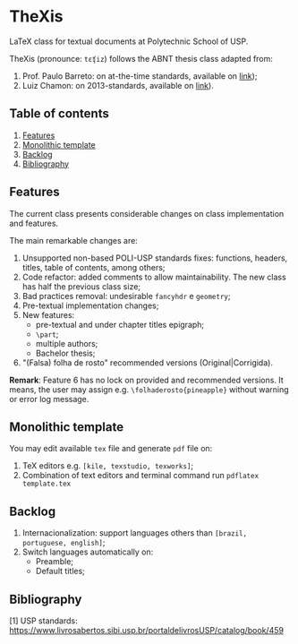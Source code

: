 TheXis
=======

LaTeX class for textual documents at Polytechnic School of USP.

TheXis (pronounce: `tɛʧiz`) follows the ABNT thesis class adapted from: 

1. Prof. Paulo Barreto: on at-the-time standards, available on [link](https://www.ime.usp.br/~leofl/tex/));
2. Luiz Chamon: on 2013-standards, available on [link](https://github.com/lfochamon/poliTeX)). 

## Table of contents

1. [Features](#features)
2. [Monolithic template](#monolithic-template)
3. [Backlog](#backlog)
4. [Bibliography](#bibliography)

## Features

The current class presents considerable changes on class implementation and features. 

The main remarkable changes are:

1. Unsupported non-based POLI-USP standards fixes: functions, headers, titles, table of contents, among others;
2. Code refactor: added comments to allow maintainability. The new class has half the previous class size;
3. Bad practices removal: undesirable ```fancyhdr``` e ```geometry```;
4. Pre-textual implementation changes;
5. New features: 
    - pre-textual and under chapter titles epigraph;
    - `\part`;
    - multiple authors;
    - Bachelor thesis;
6. "(Falsa) folha de rosto" recommended versions (Original|Corrigida). 
 
__Remark__: Feature 6 has no lock on provided and recommended versions. It means, the user may assign e.g. `\folhaderosto{pineapple}` without warning or error log message. 

## Monolithic template

You may edit available `tex` file and generate `pdf` file on: 

1. TeX editors e.g. `[kile, texstudio, texworks]`;
2. Combination of text editors and terminal command run `pdflatex template.tex` 

## Backlog
    
1. Internacionalization: support languages others than `[brazil, portuguese, english]`;
2. Switch languages automatically on:
    - Preamble;
    - Default titles;

## Bibliography

[1] USP standards: https://www.livrosabertos.sibi.usp.br/portaldelivrosUSP/catalog/book/459

